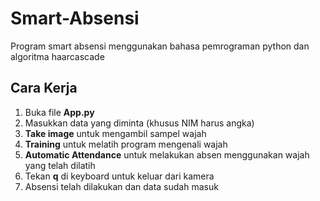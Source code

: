 # Smart-Absensi
Program smart absensi menggunakan bahasa pemrograman python dan algoritma haarcascade

## Cara Kerja
1. Buka file **App.py**
2. Masukkan data yang diminta (khusus NIM harus angka)
3. **Take image** untuk mengambil sampel wajah
4. **Training** untuk melatih program mengenali wajah
5. **Automatic Attendance** untuk melakukan absen menggunakan wajah yang telah dilatih
6. Tekan **q** di keyboard untuk keluar dari kamera
7. Absensi telah dilakukan dan data sudah masuk 
